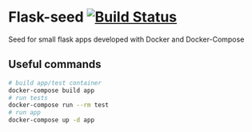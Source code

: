 # Flask-seed [![Build Status](https://travis-ci.org/BAM-X/node-seed.svg?branch=master)](https://travis-ci.org/BAM-X/node-seed)
Seed for small flask apps developed with Docker and Docker-Compose

## Useful commands
``` bash
# build app/test container
docker-compose build app
# run tests
docker-compose run --rm test
# run app
docker-compose up -d app
```
